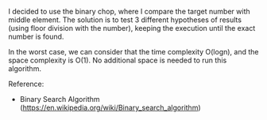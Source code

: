 I decided to use the binary chop, where I compare the target number with middle element. The solution is to test 3 different hypotheses of results (using floor division with the number), keeping the execution until the exact number is found.

In the worst case, we can consider that the time complexity O(logn), and the space complexity is O(1). No additional space is needed to run this algorithm.

Reference:
- Binary Search Algorithm (https://en.wikipedia.org/wiki/Binary_search_algorithm)